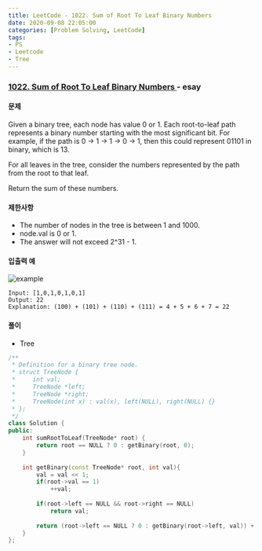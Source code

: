 ```yaml
---
title: LeetCode - 1022. Sum of Root To Leaf Binary Numbers
date: 2020-09-08 22:05:00
categories: [Problem Solving, LeetCode]
tags:
- PS
- Leetcode
- Tree
---
```


### [ 1022. Sum of Root To Leaf Binary Numbers ](https://leetcode.com/problems/sum-of-root-to-leaf-binary-numbers/) - esay

#### 문제

Given a binary tree, each node has value 0 or 1.  Each root-to-leaf path represents a binary number starting with the most significant bit.  For example, if the path is 0 -> 1 -> 1 -> 0 -> 1, then this could represent 01101 in binary, which is 13.

For all leaves in the tree, consider the numbers represented by the path from the root to that leaf.

Return the sum of these numbers.

#### 제한사항

- The number of nodes in the tree is between 1 and 1000.
- node.val is 0 or 1.
- The answer will not exceed 2^31 - 1.

#### 입출력 예

![example](https://assets.leetcode.com/uploads/2019/04/04/sum-of-root-to-leaf-binary-numbers.png)

```
Input: [1,0,1,0,1,0,1]
Output: 22
Explanation: (100) + (101) + (110) + (111) = 4 + 5 + 6 + 7 = 22
```

#### 풀이
- Tree

```cpp
/**
 * Definition for a binary tree node.
 * struct TreeNode {
 *     int val;
 *     TreeNode *left;
 *     TreeNode *right;
 *     TreeNode(int x) : val(x), left(NULL), right(NULL) {}
 * };
 */
class Solution {
public:    
    int sumRootToLeaf(TreeNode* root) { 
        return root == NULL ? 0 : getBinary(root, 0);
    }
    
    int getBinary(const TreeNode* root, int val){
        val = val << 1; 
        if(root->val == 1)
            ++val;
    
        if(root->left == NULL && root->right == NULL)
            return val;
        
        return (root->left == NULL ? 0 : getBinary(root->left, val)) + (root->right == NULL ? 0 : getBinary(root->right, val));
    }
};
```
